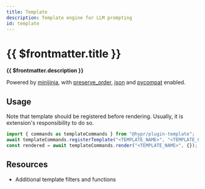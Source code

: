 ```yaml
---
title: Template
description: Template engine for LLM prompting
id: template
---
```


# {{ $frontmatter.title }}

**{{ $frontmatter.description }}**

Powered by [minijinja](https://docs.rs/minijinja/latest/minijinja/), with [preserve_order](https://docs.rs/minijinja/latest/minijinja/index.html#optional-features), [json](https://docs.rs/minijinja/latest/minijinja/index.html#optional-features) and [pycompat](https://docs.rs/minijinja-contrib/latest/minijinja_contrib/pycompat/fn.unknown_method_callback.html) enabled.

## Usage

Note that template should be registered before rendering. Usually, it is extension's responsibility to do so.

```typescript
import { commands as templateCommands } from "@hypr/plugin-template";
await templateCommands.registerTemplate("<TEMPLATE_NAME>", "<TEMPLATE_CONTENT>");
const rendered = await templateCommands.render("<TEMPLATE_NAME>", {});
```

## Resources

<ul>
  <PluginSourceList :id="$frontmatter.id" />
  <li><a :href="`https://github.com/fastrepl/hypr/tree/main/plugins/template/src/engine.rs`">Additional template filters and functions</a></li>
</ul>
